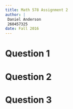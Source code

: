```yaml
---
title: Math 578 Assignment 2
author: |
 Daniel Anderson
 260457325
date: Fall 2016
---
```


# Question 1

# Question 2

# Question 3

